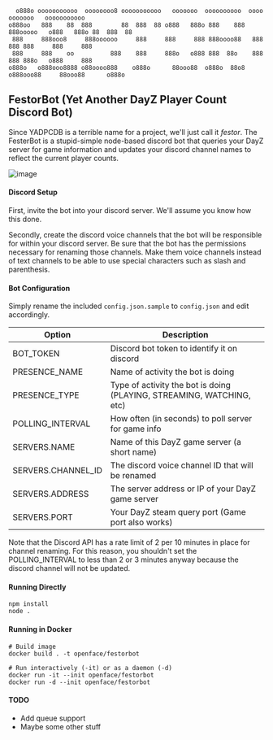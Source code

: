 
```
  o888o ooooooooooo  oooooooo8 ooooooooooo   ooooooo  oooooooooo  oooo          ooooooo   ooooooooooo 
o888oo   888    88  888        88  888  88 o888   888o 888    888  888ooooo   o888   888o 88  888  88 
 888     888ooo8     888oooooo     888     888     888 888oooo88   888    888 888     888     888     
 888     888    oo          888    888     888o   o888 888  88o    888    888 888o   o888     888     
o888o   o888ooo8888 o88oooo888    o888o      88ooo88  o888o  88o8 o888ooo88     88ooo88      o888o    
```

## FestorBot (Yet Another DayZ Player Count Discord Bot)

Since YADPCDB is a terrible name for a project, we'll just call it *festor*.   The FesterBot is a stupid-simple
node-based discord bot that queries your DayZ server for game information and updates your discord channel
names to reflect the current player counts.

![image](https://user-images.githubusercontent.com/7429/133143394-e4cd3bac-1f24-4d92-914f-5185a1c9cd31.png)

#### Discord Setup

First, invite the bot into your discord server.  We'll assume you know how this done.

Secondly, create the discord voice channels that the bot will be responsible for within your discord 
server.   Be sure that the bot has the permissions necessary for renaming those channels.  Make them voice 
channels instead of text channels to be able to use special characters such as slash and parenthesis. 

#### Bot Configuration

Simply rename the included `config.json.sample` to `config.json` and edit accordingly.

| Option | Description |
| ------ | ----------- |
| BOT_TOKEN                 | Discord bot token to identify it on discord |
| PRESENCE_NAME             | Name of activity the bot is doing |
| PRESENCE_TYPE             | Type of activity the bot is doing (PLAYING, STREAMING, WATCHING, etc) |
| POLLING_INTERVAL          | How often (in seconds) to poll server for game info |
| SERVERS.NAME              | Name of this DayZ game server (a short name) |
| SERVERS.CHANNEL_ID        | The discord voice channel ID that will be renamed |
| SERVERS.ADDRESS           | The server address or IP of your DayZ game server |
| SERVERS.PORT              | Your DayZ steam query port (Game port also works) |

Note that the Discord API has a rate limit of 2 per 10 minutes in place for channel renaming.  For this reason, you 
shouldn't set the POLLING_INTERVAL to less than 2 or 3 minutes anyway because the discord channel will not be updated.

#### Running Directly

```
npm install
node .
```

#### Running in Docker

```
# Build image
docker build . -t openface/festorbot

# Run interactively (-it) or as a daemon (-d)
docker run -it --init openface/festorbot
docker run -d --init openface/festorbot
```

#### TODO

* Add queue support
* Maybe some other stuff
